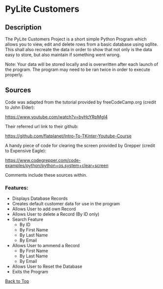 # PyLite Customers

## Description

The PyLite Customers Project is a short simple Python Program which allows you to view, edit and delete rows from a basic database using sqllite. 
This shall also recreate the data in order to show that not only is the data easy to store, but also maintain if something went wrong.

Note: Your data will be stored locally and is overwritten after each launch of the program. The program may need to be ran twice in order to execute properly.

## Sources

Code was adapted from the tutorial provided by freeCodeCamp.org (credit to John Elder): 

https://www.youtube.com/watch?v=byHcYRpMgI4

Their referred url link to their github:

https://github.com/flatplanet/Intro-To-TKinter-Youtube-Course

A handy piece of code for clearing the screen provided by Grepper (credit to Expensive Eagle): 

https://www.codegrepper.com/code-examples/python/python+os.system+clear+screen

Comments include these sources within.

### Features:
- Displays Database Records
- Creates default customer data for use in the program
- Allows User to add own Record
- Allows User to delete a Record (By ID only)
- Search Feature
  - By ID
  - By First Name
  - By Last Name
  - By Email
- Allows User to ammend a Record
  - By First Name
  - By Last Name
  - By Email
- Allows User to Reset the Database
- Exits the Program

[Back to Top](#SQLLitePyProject)

